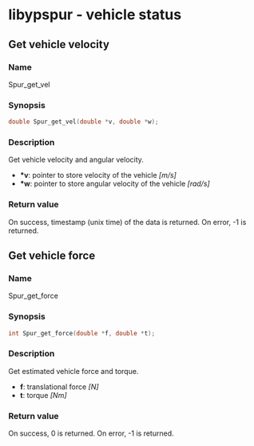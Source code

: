# libypspur - vehicle status

## Get vehicle velocity

### Name

Spur_get_vel

### Synopsis

```c
double Spur_get_vel(double *v, double *w);
```

### Description

Get vehicle velocity and angular velocity.

* **\*v**: pointer to store velocity of the vehicle  _[m/s]_
* **\*w**: pointer to store angular velocity of the vehicle  _[rad/s]_

### Return value

On success, timestamp (unix time) of the data is returned. On error, -1 is returned.

## Get vehicle force

### Name

Spur_get_force

### Synopsis

```c
int Spur_get_force(double *f, double *t);
```

### Description

Get estimated vehicle force and torque.

* **f**: translational force _[N]_
* **t**: torque _[Nm]_

### Return value

On success, 0 is returned.  On error, -1 is returned.
